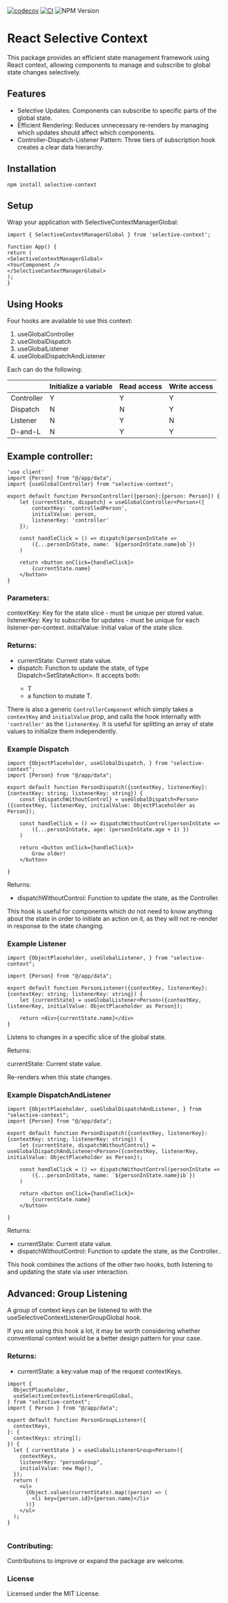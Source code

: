 [![codecov](https://codecov.io/github/buchananwill/selective-context/branch/main/graph/badge.svg?token=UGS600FP3U)](https://codecov.io/github/buchananwill/selective-context)
[![CI](https://github.com/buchananwill/selective-context/actions/workflows/main.yml/badge.svg?branch=main)](https://github.com/buchananwill/selective-context/actions/workflows/main.yml)
![NPM Version](https://img.shields.io/npm/v/selective-context?color=%2351B88C)


# React Selective Context
This package provides an efficient state management framework using React context, allowing components to manage and subscribe to global state changes selectively.

## Features
- Selective Updates: Components can subscribe to specific parts of the global state.
- Efficient Rendering: Reduces unnecessary re-renders by managing which updates should affect which components.
- Controller-Dispatch-Listener Pattern: Three tiers of subscription hook creates a clear data hierarchy.

## Installation
``` 
npm install selective-context
```

## Setup
Wrap your application with SelectiveContextManagerGlobal:

``` 
import { SelectiveContextManagerGlobal } from 'selective-context';

function App() {
return (
<SelectiveContextManagerGlobal>
<YourComponent />
</SelectiveContextManagerGlobal>
);
}

```

## Using Hooks

Four hooks are available to use this context:

1. useGlobalController
2. useGlobalDispatch
3. useGlobalListener
4. useGlobalDispatchAndListener

Each can do the following:

|            | Initialize a variable | Read access | Write access |
|------------|-----------------------|-------------|--------------|
| Controller | Y                     | Y           | Y            |
| Dispatch   | N                     | N           | Y            |
| Listener   | N                     | Y           | N            |
| D-and-L    | N                     | Y           | Y            |

## Example controller:
```
'use client'
import {Person} from "@/app/data";
import {useGlobalController} from "selective-context";

export default function PersonController({person}:{person: Person}) {
    let {currentState, dispatch} = useGlobalController<Person>({
        contextKey: 'controlledPerson',
        initialValue: person,
        listenerKey: 'controller'
    });

    const handleClick = () => dispatch(personInState =>
        ({...personInState, name: `${personInState.name}ob`})
    )

    return <button onClick={handleClick}>
        {currentState.name}
    </button>
}
```


### Parameters:

contextKey: Key for the state slice - must be unique per stored value.
listenerKey: Key to subscribe for updates - must be unique for each listener-per-context.
initialValue: Initial value of the state slice.

### Returns:

- currentState: Current state value.
- dispatch: Function to update the state, of type Dispatch<SetStateAction<T>>. It accepts both:
  - T 
  - a function to mutate T.

There is also a generic `ControllerComponent` which simply takes a `contextKey` and `initialValue` prop, and calls the hook internally with `'controller'` as the `listenerKey`. It is useful for splitting an array of state values to initialize them independently. 

### Example Dispatch 

``` 
import {ObjectPlaceholder, useGlobalDispatch, } from "selective-context";
import {Person} from "@/app/data";

export default function PersonDispatch({contextKey, listenerKey}:{contextKey: string; listenerKey: string}) {
    const {dispatchWithoutControl} = useGlobalDispatch<Person>({contextKey, listenerKey, initialValue: ObjectPlaceholder as Person});

    const handleClick = () => dispatchWithoutControl(personInState =>
        ({...personInState, age: (personInState.age + 1) })
    )

    return <button onClick={handleClick}>
        Grow older!
    </button>

}
```

Returns:

- dispatchWithoutControl: Function to update the state, as the Controller.

This hook is useful for components which do not need to know anything about the state in order to initiate an action on it, as they will not re-render in response to the state changing.

### Example Listener

``` 
import {ObjectPlaceholder, useGlobalListener, } from "selective-context";

import {Person} from "@/app/data";

export default function PersonListener({contextKey, listenerKey}:{contextKey: string; listenerKey: string}) {
    let {currentState} = useGlobalListener<Person>({contextKey, listenerKey, initialValue: ObjectPlaceholder as Person});

    return <div>{currentState.name}</div>
}
```

Listens to changes in a specific slice of the global state.

Returns:

currentState: Current state value.

Re-renders when this state changes.

### Example DispatchAndListener

``` 
import {ObjectPlaceholder, useGlobalDispatchAndListener, } from "selective-context";
import {Person} from "@/app/data";

export default function PersonDispatch({contextKey, listenerKey}:{contextKey: string; listenerKey: string}) {
    let {currentState, dispatchWithoutControl} = useGlobalDispatchAndListener<Person>({contextKey, listenerKey, initialValue: ObjectPlaceholder as Person});

    const handleClick = () => dispatchWithoutControl(personInState =>
        ({...personInState, name: `${personInState.name}ib`})
    )

    return <button onClick={handleClick}>
        {currentState.name}
    </button>

}
```

Returns:

- currentState: Current state value.
- dispatchWithoutControl: Function to update the state, as the Controller..

This hook combines the actions of the other two hooks, both listening to and updating the state via user interaction.

## Advanced: Group Listening

A group of context keys can be listened to with the useSelectiveContextListenerGroupGlobal hook. 

If you are using this hook a lot, it may be worth considering whether conventional context would be a better design pattern for your case.

### Returns:

- currentState: a key:value map of the request contextKeys.

```
import {
  ObjectPlaceholder,
  useSelectiveContextListenerGroupGlobal,
} from "selective-context";
import { Person } from "@/app/data";

export default function PersonGroupListener({
  contextKeys,
}: {
  contextKeys: string[];
}) {
  let { currentState } = useGlobalListenerGroup<Person>({
    contextKeys,
    listenerKey: "personGroup",
    initialValue: new Map(),
  });
  return (
    <ul>
      {Object.values(currentState).map((person) => (
        <li key={person.id}>{person.name}</li>
      ))}
    </ul>
  );
}
 
```


### Contributing:
Contributions to improve or expand the package are welcome.

### License
Licensed under the MIT License.